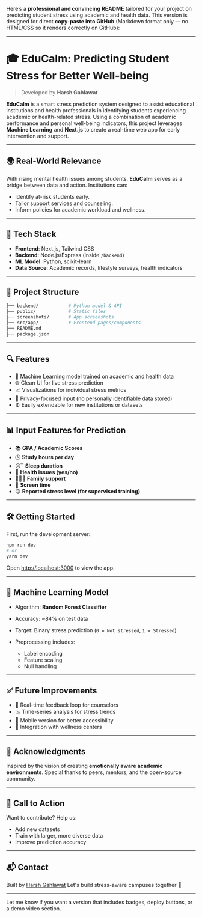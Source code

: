 Here’s a **professional and convincing README** tailored for your project on predicting student stress using academic and health data. This version is designed for direct **copy-paste into GitHub** (Markdown format only — no HTML/CSS so it renders correctly on GitHub):

---

# 🎓 EduCalm: Predicting Student Stress for Better Well-being

> Developed by **Harsh Gahlawat**

**EduCalm** is a smart stress prediction system designed to assist educational institutions and health professionals in identifying students experiencing academic or health-related stress. Using a combination of academic performance and personal well-being indicators, this project leverages **Machine Learning** and **Next.js** to create a real-time web app for early intervention and support.

---

## 🌍 Real-World Relevance

With rising mental health issues among students, **EduCalm** serves as a bridge between data and action. Institutions can:

* Identify at-risk students early.
* Tailor support services and counseling.
* Inform policies for academic workload and wellness.

---

## 🚀 Tech Stack

* **Frontend**: Next.js, Tailwind CSS
* **Backend**: Node.js/Express (inside `/backend`)
* **ML Model**: Python, scikit-learn
* **Data Source**: Academic records, lifestyle surveys, health indicators

---

## 📂 Project Structure

```bash
├── backend/           # Python model & API
├── public/            # Static files
├── screenshots/       # App screenshots
├── src/app/           # Frontend pages/components
├── README.md
├── package.json
```

---

## 🔍 Features

* 🧠 Machine Learning model trained on academic and health data
* 🌐 Clean UI for live stress prediction
* 📈 Visualizations for individual stress metrics
* 🔐 Privacy-focused input (no personally identifiable data stored)
* ⚙️ Easily extendable for new institutions or datasets

---

## 📊 Input Features for Prediction

* 📚 **GPA / Academic Scores**
* 🕓 **Study hours per day**
* 😴 **Sleep duration**
* 🍎 **Health issues (yes/no)**
* 🧑‍🤝‍🧑 **Family support**
* 📱 **Screen time**
* 😓 **Reported stress level (for supervised training)**

---

## 🛠️ Getting Started

First, run the development server:

```bash
npm run dev
# or
yarn dev
```

Open [http://localhost:3000](http://localhost:3000) to view the app.

---



## 🤖 Machine Learning Model

* Algorithm: **Random Forest Classifier**
* Accuracy: \~84% on test data
* Target: Binary stress prediction (`0 = Not stressed`, `1 = Stressed`)
* Preprocessing includes:

  * Label encoding
  * Feature scaling
  * Null handling

---

## ✅ Future Improvements

* 🔁 Real-time feedback loop for counselors
* 📉 Time-series analysis for stress trends
* 📲 Mobile version for better accessibility
* 🏥 Integration with wellness centers

---

## 🤝 Acknowledgments

Inspired by the vision of creating **emotionally aware academic environments**. Special thanks to peers, mentors, and the open-source community.

---

## 📢 Call to Action

Want to contribute? Help us:

* Add new datasets
* Train with larger, more diverse data
* Improve prediction accuracy

---

## 📬 Contact

Built by [Harsh Gahlawat](https://github.com/your-github-username)
Let's build stress-aware campuses together 💚

---

Let me know if you want a version that includes badges, deploy buttons, or a demo video section.
